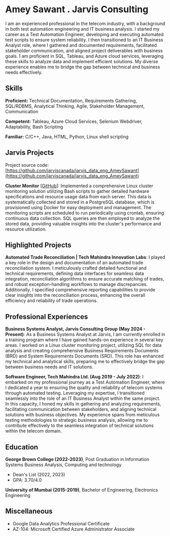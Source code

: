 # Amey Sawant . Jarvis Consulting

I am an experienced professional in the telecom industry, with a background in both test automation engineering and IT business analysis. I started my career as a Test Automation Engineer, developing and executing automated test scripts to ensure system reliability. I then transitioned to an IT Business Analyst role, where I gathered and documented requirements, facilitated stakeholder communication, and aligned project deliverables with business goals. I am proficient in SQL, Tableau, and Azure cloud services, leveraging these skills to analyze data and implement efficient solutions. My diverse experience enables me to bridge the gap between technical and business needs effectively.

## Skills

**Proficient:** Technical Documentation, Requirements Gathering, SQL/RDBMS, Analytical Thinking, Agile, Stakeholder Management, Communication

**Competent:** Tableau, Azure Cloud Services, Selenium Webdriver, Adaptability, Bash Scripting

**Familiar:** C/C++, Java, HTML, Python, Linux shell scripting

## Jarvis Projects

Project source code: [https://github.com/jarviscanada/jarvis_data_eng_AmeySawant](https://github.com/jarviscanada/jarvis_data_eng_AmeySawant)


**Cluster Monitor** [[GitHub](https://github.com/jarviscanada/jarvis_data_eng_AmeySawant/tree/masterhttps://github.com/jarviscanada/jarvis_data_eng_AmeySawant/linux_sql)]: Implemented a comprehensive Linux cluster monitoring solution utilizing Bash scripts to gather detailed hardware specifications and resource usage data from each server. This data is systematically collected and stored in a PostgreSQL database, which is provisioned using Docker for easy deployment and management. The monitoring scripts are scheduled to run periodically using crontab, ensuring continuous data collection. SQL queries are then employed to analyze the stored data, providing valuable insights into the cluster's performance and resource utilization.


## Highlighted Projects
**Automated Trade Reconciliation | Tech Mahindra Innovation Labs**:  I played a key role in the design and documentation of an automated trade reconciliation system. I meticulously crafted detailed functional and technical requirements, defining data interfaces for seamless data integration, reconciliation algorithms to ensure accurate matching of trades, and robust exception-handling workflows to manage discrepancies. Additionally, I specified comprehensive reporting capabilities to provide clear insights into the reconciliation process, enhancing the overall efficiency and reliability of trade operations.


## Professional Experiences

**Business Systems Analyst, Jarvis Consulting Group (May 2024 - Present)**: As a Business Systems Analyst at Jarvis, I am currently enrolled in a training program where I have gained hands-on experience in several key areas. I worked on a Linux cluster monitoring project, utilizing SQL for data analysis and creating comprehensive Business Requirements Documents (BRD) and System Requirements Documents (SRD). This role has enhanced my technical and analytical skills, preparing me to effectively bridge the gap between business needs and IT solutions.

**Software Engineer, Tech Mahindra Ltd. (Aug 2019 - July 2022)**: I embarked on my professional journey as a Test Automation Engineer, where I dedicated a year to ensuring the quality and reliability of telecom systems through automated testing. Leveraging my expertise, I transitioned seamlessly into the role of an IT Business Analyst within the same project. In this capacity, I honed my skills in gathering and analyzing requirements, facilitating communication between stakeholders, and aligning technical solutions with business objectives. My experience spans from meticulous testing methodologies to strategic business analysis, allowing me to contribute effectively to the seamless integration of technical solutions within the telecom domain.


## Education
**George Brown College (2022-2023)**, Post Graduation in Information Systems Business Analysis, Computing and technology
- Dean's List (2022, 2023)
- GPA: 3.70/4.0

**University of Mumbai (2015-2019)**, Bachelor of Engineering, Electronics  Engineering


## Miscellaneous
- Google Data Analytics Professional Certificate
- AZ-104: Microsoft Certified Azure Administrator Associate